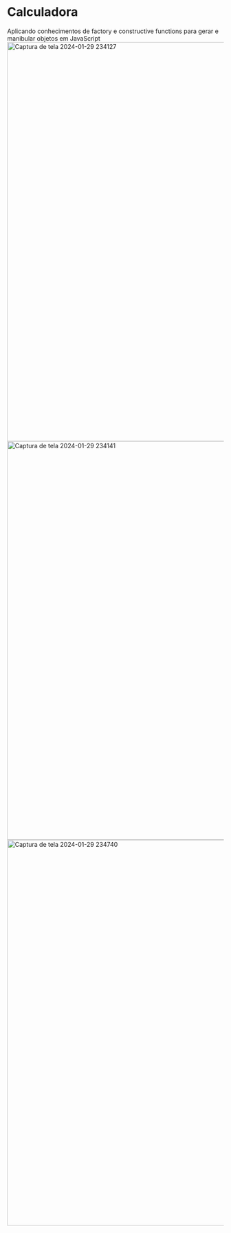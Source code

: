 # Calculadora
Aplicando conhecimentos de factory e constructive functions para gerar e manibular objetos em JavaScript
<img width="926" alt="Captura de tela 2024-01-29 234127" src="https://github.com/mms-11/Calculadora/assets/140762703/e741b813-0dd1-4fad-9e75-8d9ae8d7dab5">
<img width="925" alt="Captura de tela 2024-01-29 234141" src="https://github.com/mms-11/Calculadora/assets/140762703/51938725-694e-4698-a80e-c967cb0aad94">
<img width="895" alt="Captura de tela 2024-01-29 234740" src="https://github.com/mms-11/Calculadora/assets/140762703/8fea6daf-70af-4b0b-a93d-4c7931ceefc1">
